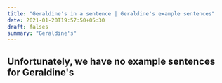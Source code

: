 ```yaml
---
title: "Geraldine's in a sentence | Geraldine's example sentences"
date: 2021-01-20T19:57:50+05:30
draft: falses
summary: "Geraldine's"
---
```

## Unfortunately, we have no example sentences for Geraldine's                 
